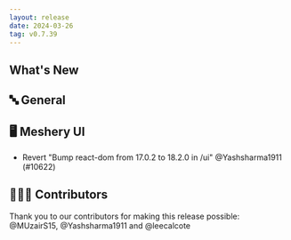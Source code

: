 ```yaml
---
layout: release
date: 2024-03-26
tag: v0.7.39
---
```


## What's New

## 🔤 General

## 🖥 Meshery UI

- Revert "Bump react-dom from 17.0.2 to 18.2.0 in /ui" @Yashsharma1911 (#10622)

## 👨🏽‍💻 Contributors

Thank you to our contributors for making this release possible:
@MUzairS15, @Yashsharma1911 and @leecalcote
